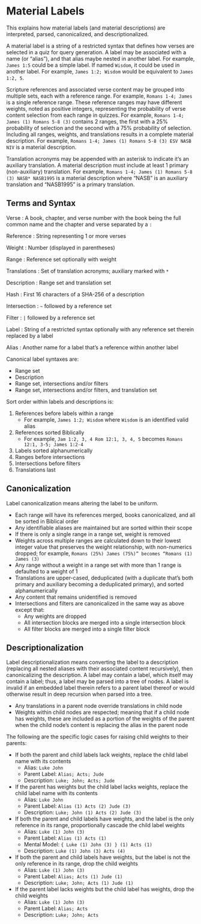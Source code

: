 # Material Labels

This explains how material labels (and material descriptions) are interpreted,
parsed, canonicalized, and descriptionalized.

A material label is a string of a restricted syntax that defines how verses are
selected in a quiz for query generation. A label may be associated with a name
(or “alias”), and that alias maybe nested in another label. For example,
`James 1:5` could be a simple label. If named `Wisdom`, it could be used in
another label. For example, `James 1:2; Wisdom` would be equivalent to
`James 1:2, 5`.

Scripture references and associated verse content may be grouped into multiple
sets, each with a reference range. For example, `Romans 1-4; James` is a single
reference range. These reference ranges may have different weights, noted as
positive integers, representing the probability of verse content selection from
each range in quizzes. For example, `Romans 1-4; James (1) Romans 5-8 (3)`
contains 2 ranges, the first with a 25% probability of selection and the second
with a 75% probability of selection. Including all ranges, weights, and
translations results in a complete material description. For example,
`Romans 1-4; James (1) Romans 5-8 (3) ESV NASB NIV` is a material description.

Translation acronyms may be appended with an asterisk to indicate it’s an
auxiliary translation. A material description must include at least 1 primary
(non-auxiliary) translation. For example,
`Romans 1-4; James (1) Romans 5-8 (3) NASB* NASB1995` is a material description
where “NASB” is an auxiliary translation and “NASB1995” is a primary
translation.

## Terms and Syntax

Verse
: A book, chapter, and verse number
  with the book being the full common name
  and the chapter and verse separated by a `:`

Reference
: String representing 1 or more verses

Weight
: Number (displayed in parentheses)

Range
: Reference set optionally with weight

Translations
: Set of translation acronyms; auxiliary marked with `*`

Description
: Range set and translation set

Hash
: First 16 characters of a SHA-256 of a description

Intersection
: `~` followed by a reference set

Filter
: `|` followed by a reference set

Label
: String of a restricted syntax
  optionally with any reference set therein replaced by a label

Alias
: Another name for a label that’s a reference within another label

Canonical label syntaxes are:

- Range set
- Description
- Range set, intersections and/or filters
- Range set, intersections and/or filters, and translation set

Sort order within labels and descriptions is:

1. References before labels within a range
    - For example, `James 1:2; Wisdom` where `Wisdom` is an identified valid
      alias
2. References sorted Biblically
    - For example, `Jam 1:2, 3, 4 Rom 12:1, 3, 4, 5`
      becomes `Romans 12:1, 3-5; James 1:2-4`
3. Labels sorted alphanumerically
4. Ranges before intersections
5. Intersections before filters
6. Translations last

## Canonicalization

Label canonicalization means altering the label to be uniform.

- Each range will have its references merged, books canonicalized, and all be
  sorted in Biblical order
- Any identifiable aliases are maintained but are sorted within their scope
- If there is only a single range in a range set, weight is removed
- Weights across multiple ranges are calculated down to their lowest integer
  value that preserves the weight relationship, with non-numerics dropped; for
  example, `Romans (25%) James (75%)” becomes “Romans (1) James (3)`
- Any range without a weight in a range set with more than 1 range is defaulted
  to a weight of 1
- Translations are upper-cased, deduplicated (with a duplicate that’s both
  primary and auxiliary becoming a deduplicated primary), and sorted
  alphanumerically
- Any content that remains unidentified is removed
- Intersections and filters are canonicalized in the same way as above except
  that:
    - Any weights are dropped
    - All intersection blocks are merged into a single intersection block
    - All filter blocks are merged into a single filter block

## Descriptionalization

Label descriptionalization means converting the label to a description
(replacing all nested aliases with their associated content recursively), then
canonicalizing the description. A label may contain a label, which itself may
contain a label; thus, a label may be parsed into a tree of nodes. A label is
invalid if an embedded label therein refers to a parent label thereof or would
otherwise result in deep recursion when parsed into a tree.

- Any translations in a parent node override translations in child node
- Weights within child nodes are respected; meaning that if a child node has
  weights, these are included as a portion of the weights of the parent when the
  child node’s content is replacing the alias in the parent node

The following are the specific logic cases for raising child weights to their
parents:

- If both the parent and child labels lack weights,
  replace the child label name with its contents
    - Alias: `Luke John`
    - Parent Label: `Alias; Acts; Jude`
    - Description: `Luke; John; Acts; Jude`
- If the parent has weights but the child label lacks weights,
  replace the child label name with its contents
    - Alias: `Luke John`
    - Parent Label: `Alias (1) Acts (2) Jude (3)`
    - Description: `Luke; John (1) Acts (2) Jude (3)`
- If both the parent and child labels have weights,
  and the label is the only reference in its range,
  proportionally cascade the child label weights
    - Alias: `Luke (1) John (3)`
    - Parent Label: `Alias (1) Acts (1)`
    - Mental Model: `{ Luke (1) John (3) } (1) Acts (1)`
    - Description: `Luke (1) John (3) Acts (4)`
- If both the parent and child labels have weights,
  but the label is not the only reference in its range,
  drop the child weights
    - Alias: `Luke (1) John (3)`
    - Parent Label: `Alias; Acts (1) Jude (1)`
    - Description: `Luke; John; Acts (1) Jude (1)`
- If the parent label lacks weights but the child label has weights,
  drop the child weights
    - Alias: `Luke (1) John (3)`
    - Parent Label: `Alias; Acts`
    - Description: `Luke; John; Acts`
